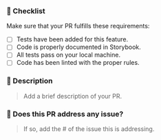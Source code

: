 ### :pencil: Checklist

Make sure that your PR fulfills these requirements:

- [ ] Tests have been added for this feature.
- [ ] Code is properly documented in Storybook.
- [ ] All tests pass on your local machine.
- [ ] Code has been linted with the proper rules.

### :page_facing_up: Description

> Add a brief description of your PR.

### :pushpin: Does this PR address any issue?

> If so, add the # of the issue this is addressing.
